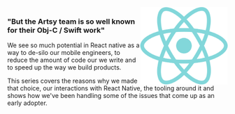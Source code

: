 
<img src="/images/react-native/artsy_react_logo.svg" style="width:200px; float:right;">

### "But the Artsy team is so well known for their Obj-C / Swift work"

We see so much potential in React native as a way to de-silo our mobile engineers, to reduce the amount of code our we write and to speed up the way we build products.

This series covers the reasons why we made that choice, our interactions with React Native, the tooling around it and shows how we've been handling some of the issues that come up as an early adopter.   